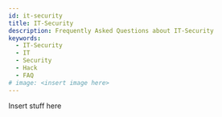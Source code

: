 ```yaml
---
id: it-security
title: IT-Security
description: Frequently Asked Questions about IT-Security
keywords:
  - IT-Security
  - IT
  - Security
  - Hack
  - FAQ
# image: <insert image here>
---
```


Insert stuff here
